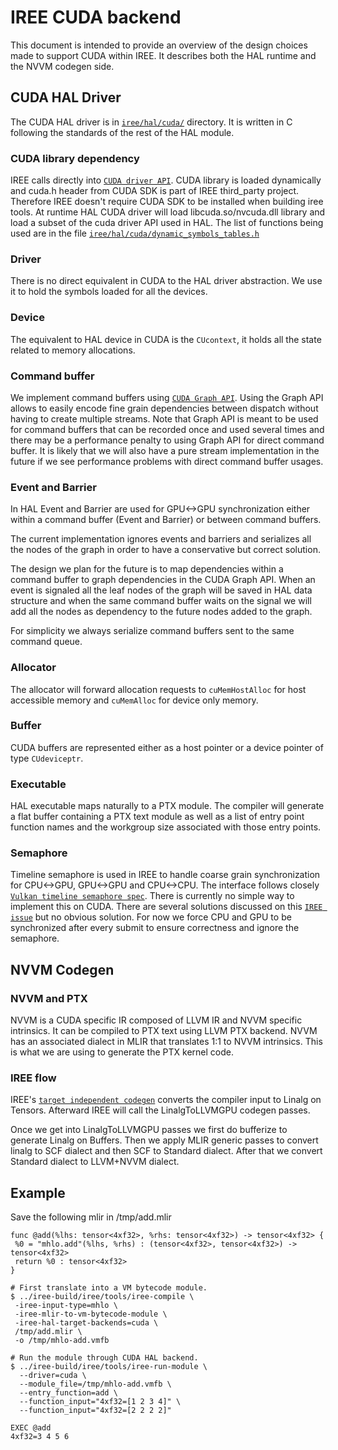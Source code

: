 # IREE CUDA backend

This document is intended to provide an overview of the design choices made to support CUDA within IREE. It describes both the HAL runtime and the NVVM codegen side.

## CUDA HAL Driver

The CUDA HAL driver is in [`iree/hal/cuda/`][iree-cuda] directory. It is written in C following the standards of the rest of the HAL module.

### CUDA library dependency

IREE calls directly into [`CUDA driver API`][cuda-driver]. CUDA library is loaded dynamically and cuda.h header from CUDA SDK is part of IREE third_party project. Therefore IREE doesn't require CUDA SDK to be installed when building iree tools.
At runtime HAL CUDA driver will load libcuda.so/nvcuda.dll library and load a subset of the cuda driver API used in HAL. The list of functions being used are in the file [`iree/hal/cuda/dynamic_symbols_tables.h`][cuda-symbols]

### Driver

There is no direct equivalent in CUDA to the HAL driver abstraction. We use it to hold the symbols loaded for all the devices.

### Device

The equivalent to HAL device in CUDA is the `CUcontext`, it holds all the state related to memory allocations.

### Command buffer

We implement command buffers using [`CUDA Graph API`][cuda-graph]. Using the Graph API allows to easily encode fine grain dependencies between dispatch without having to create multiple streams.
Note that Graph API is meant to be used for command buffers that can be recorded once and used several times and there may be a performance penalty to using Graph API for direct command buffer. It is likely that we will also have a pure stream implementation in the future if we see performance problems with direct command buffer usages.

### Event and Barrier

In HAL Event and Barrier are used for GPU<->GPU synchronization either within a command buffer (Event and Barrier) or between command buffers.

The current implementation ignores events and barriers and serializes all the nodes of the graph in order to have a conservative but correct solution.

The design we plan for the future is to map dependencies within a command buffer to graph dependencies in the CUDA Graph API. When an event is signaled all the leaf nodes of the graph will be saved in HAL data structure and when the same command buffer waits on the signal we will add all the nodes as dependency to the future nodes added to the graph.

For simplicity we always serialize command buffers sent to the same command queue.

### Allocator

The allocator will forward allocation requests to `cuMemHostAlloc` for host accessible memory and `cuMemAlloc` for device only memory.

### Buffer

CUDA buffers are represented either as a host pointer or a device pointer of type `CUdeviceptr`.

### Executable

HAL executable maps naturally to a PTX module. The compiler will generate a flat buffer containing a PTX text module as well as a list of entry point function names and the workgroup size associated with those entry points.

### Semaphore

Timeline semaphore is used in IREE to handle coarse grain synchronization for CPU<->GPU, GPU<->GPU and CPU<->CPU. The interface follows closely [`Vulkan timeline semaphore spec`][vulkan-semaphore].
There is currently no simple way to implement this on CUDA. There are several solutions discussed on this [`IREE issue`][semaphore-issue] but no obvious solution. For now we force CPU and GPU to be synchronized after every submit to ensure correctness and ignore the semaphore.

## NVVM Codegen

### NVVM and PTX

NVVM is a CUDA specific IR composed of LLVM IR and NVVM specific intrinsics. It can be compiled to PTX text using LLVM PTX backend. NVVM has an associated dialect in MLIR that translates 1:1 to NVVM intrinsics. This is what we are using to generate the PTX kernel code.

### IREE flow

IREE's [`target independent codegen`][codegen-passes] converts the compiler input to Linalg on Tensors. Afterward IREE will call the LinalgToLLVMGPU codegen passes.

Once we get into LinalgToLLVMGPU passes we first do bufferize to generate Linalg on Buffers. Then we apply MLIR generic passes to  convert linalg to SCF dialect and then SCF to Standard dialect. After that we convert Standard dialect to LLVM+NVVM dialect.

## Example

Save the following mlir in /tmp/add.mlir
```mlir
func @add(%lhs: tensor<4xf32>, %rhs: tensor<4xf32>) -> tensor<4xf32> {
 %0 = "mhlo.add"(%lhs, %rhs) : (tensor<4xf32>, tensor<4xf32>) -> tensor<4xf32>
 return %0 : tensor<4xf32>
}
```

```shell
# First translate into a VM bytecode module.
$ ../iree-build/iree/tools/iree-compile \
 -iree-input-type=mhlo \
 -iree-mlir-to-vm-bytecode-module \
 -iree-hal-target-backends=cuda \
 /tmp/add.mlir \
 -o /tmp/mhlo-add.vmfb

# Run the module through CUDA HAL backend.
$ ../iree-build/iree/tools/iree-run-module \
  --driver=cuda \
  --module_file=/tmp/mhlo-add.vmfb \
  --entry_function=add \
  --function_input="4xf32=[1 2 3 4]" \
  --function_input="4xf32=[2 2 2 2]"

EXEC @add
4xf32=3 4 5 6
```

[iree-cuda]: https://github.com/google/iree/tree/main/iree/hal/cuda
[cuda-symbols]: https://github.com/google/iree/blob/main/iree/hal/cuda/dynamic_symbols_tables.h
[cuda-driver]: https://docs.nvidia.com/cuda/cuda-driver-api/index.html
[cuda-graph]: https://developer.nvidia.com/blog/cuda-graphs/
[vulkan-semaphore]: https://www.khronos.org/blog/vulkan-timeline-semaphores
[semaphore-issue]: https://github.com/google/iree/issues/4727
[codegen-passes]: https://github.com/google/iree/blob/main/docs/design_docs/codegen_passes.md
